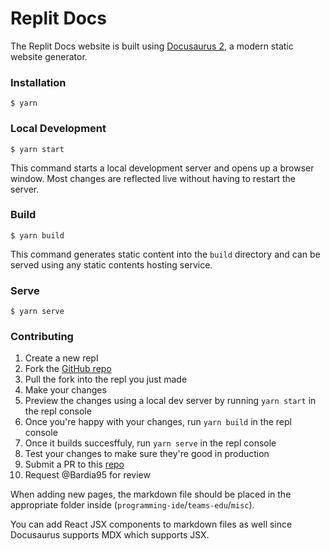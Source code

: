 # Replit Docs

The Replit Docs website is built using [Docusaurus 2](https://docusaurus.io/), a modern static website generator.

### Installation

```
$ yarn
```

### Local Development

```
$ yarn start
```

This command starts a local development server and opens up a browser window. Most changes are reflected live without having to restart the server.

### Build

```
$ yarn build
```

This command generates static content into the `build` directory and can be served using any static contents hosting service.

### Serve

```
$ yarn serve
```


### Contributing

1. Create a new repl
2. Fork the [GitHub repo](https://github.com/replit/replit-docs-2)
3. Pull the fork into the repl you just made
4. Make your changes
5. Preview the changes using a local dev server by running `yarn start`  in the repl console
6. Once you're happy with your changes, run `yarn build` in the repl console
7. Once it builds succesffuly, run `yarn serve` in the repl console
8. Test your changes to make sure they're good in production
9.  Submit a PR to this [repo](https://github.com/replit/replit-docs-2)
10. Request @Bardia95 for review

When adding new pages, the markdown file should be placed in the appropriate folder inside  (`programming-ide`/`teams-edu`/`misc`).

You can add React JSX components to markdown files as well since Docusaurus supports MDX which supports JSX.
